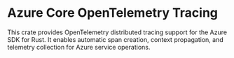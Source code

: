 # Azure Core OpenTelemetry Tracing

This crate provides OpenTelemetry distributed tracing support for the Azure SDK for Rust. It enables automatic span creation, context propagation, and telemetry collection for Azure service operations.
